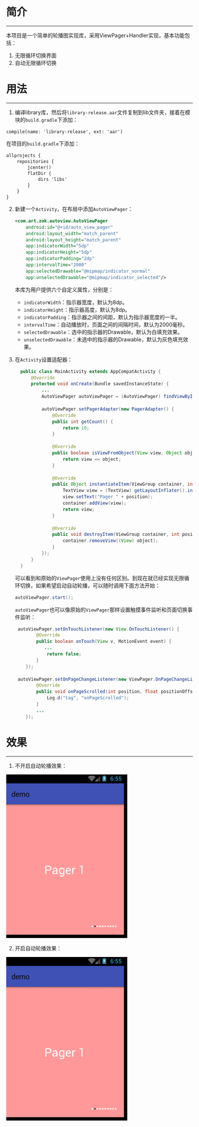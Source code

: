# 简介
---
本项目是一个简单的轮播图实现库，采用ViewPager+Handler实现，基本功能包括：
 1. 无限循环切换界面
 2. 自动无限循环切换

# 用法
---
1. 编译library库，然后将`library-release.aar`文件复制到lib文件夹，接着在模块的`build.gradle`下添加：
  ```
  compile(name: 'library-release', ext: 'aar')
  ```
  在项目的`build.gradle`下添加：
  ```
  allprojects {
      repositories {
          jcenter()
          flatDir {
              dirs 'libs'
          }
      }
  }
  ```
2. 新建一个`Activity`，在布局中添加`AutoViewPager`：
    ```xml
    <com.art.zok.autoview.AutoViewPager
        android:id="@+id/auto_view_pager"
        android:layout_width="match_parent"
        android:layout_height="match_parent"
        app:indicatorWidth="5dp"
        app:indicatorHeight="5dp"
        app:indicatorPadding="2dp"
        app:intervalTime="2000"
        app:selectedDrawable="@mipmap/indicator_normal"
        app:unselectedDrawable="@mipmap/indicator_selected"/>
    ```
    本库为用户提供六个自定义属性，分别是：
    * `indicatorWidth`：指示器宽度，默认为8dp。
    * `indicatorHeight`：指示器高度，默认为8dp。
    * `indicatorPadding`：指示器之间的间距，默认为指示器宽度的一半。
    * `intervalTime`：自动播放时，页面之间的间隔时间，默认为2000毫秒。
    * `selectedDrawable`：选中的指示器的Drawable，默认为白填充效果。
    * `unselectedDrawable`：未选中的指示器的Drawable，默认为灰色填充效果。

3. 在`Activity`设置适配器：
    ```java
      public class MainActivity extends AppCompatActivity {
          @Override
          protected void onCreate(Bundle savedInstanceState) {
              ...
              AutoViewPager autoViewPager = (AutoViewPager) findViewById(R.id.auto_view_pager);

              autoViewPager.setPagerAdapter(new PagerAdapter() {
                  @Override
                  public int getCount() {
                      return 10;
                  }

                  @Override
                  public boolean isViewFromObject(View view, Object object) {
                      return view == object;
                  }

                  @Override
                  public Object instantiateItem(ViewGroup container, int position) {
                      TextView view = (TextView) getLayoutInflater().inflate(R.layout.pager_item, container, false);
                      view.setText("Pager " + position);
                      container.addView(view);
                      return view;
                  }

                  @Override
                  public void destroyItem(ViewGroup container, int position, Object object) {
                      container.removeView((View) object);
                  }
              });
          }
      }
    ```
    可以看到和原始的`ViewPager`使用上没有任何区别。到现在就已经实现无限循环切换，如果希望启动自动轮播，可以随时调用下面方法开始：
    ```java
    autoViewPager.start();
    ```
    `autoViewPager`也可以像原始的`ViewPager`那样设置触摸事件监听和页面切换事件监听：
    ```java
     autoViewPager.setOnTouchListener(new View.OnTouchListener() {
            @Override
            public boolean onTouch(View v, MotionEvent event) {
               ...
                return false;
            }
        });

     autoViewPager.setOnPageChangeListener(new ViewPager.OnPageChangeListener() {
            @Override
            public void onPageScrolled(int position, float positionOffset, int positionOffsetPixels) {
                Log.d("tag", "onPageScrolled");
            }
            ...
        });
    ```
# 效果
----
1. 不开启自动轮播效果：

  ![](arts/static.gif)

2. 开启自动轮播效果：

  ![](arts/auto.gif)
